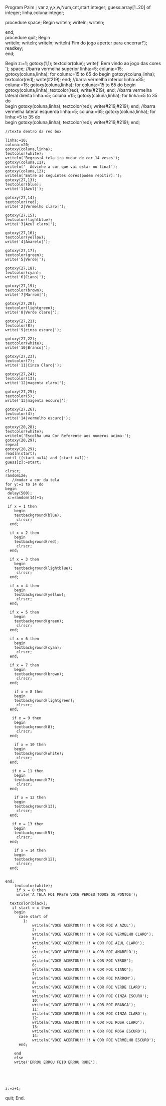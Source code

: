 Program Pzim ;
 var
	   z,y,x,w,Num,cnt,start:integer;
    guess:array[1..20] of integer;
    linha,coluna:integer;

procedure space;
Begin
writeln;
writeln;
writeln;	

end;	
procedure quit;
Begin																									
	writeln;
	writeln;
	writeln;
	writeln('Fim do jogo aperter <Enter> para encerrar!');
	readkey;	
end;
	
Begin
	z:=1;
	gotoxy(1,1);
	textcolor(blue);
	write('                           Bem vindo ao jogo das cores                      ');
	space;
      //barra vermelha superior
	linha:=5;
	coluna:=15;
	gotoxy(coluna,linha);
	for coluna:=15 to 65 do 
	begin
	gotoxy(coluna,linha);
	textcolor(red);
	write(#219);
	end;
	     //barra vermelha inferior
	linha:=35;
	coluna:=15;
	gotoxy(coluna,linha);
	for coluna:=15 to 65 do 
	begin
	gotoxy(coluna,linha);
	textcolor(red);
	write(#219);
	end;
	 //barra vermelha lateral direita
	linha:=5;
	coluna:=15;
	gotoxy(coluna,linha);
	for linha:=5 to 35 do  
	begin
	gotoxy(coluna,linha);
	textcolor(red);
	write(#219,#219);
	end;
	    //barra vermelha lateral esquerda
	linha:=5;
	coluna:=65;
	gotoxy(coluna,linha);
	for linha:=5 to 35 do  
	begin
	gotoxy(coluna,linha);
	textcolor(red);
	write(#219,#219);
	end;
	
	//texto dentro da red box
	
	linha:=10;
	coluna:=20;
	gotoxy(coluna,linha);
	textcolor(white);
	writeln('Regras:A tela ira mudar de cor 14 veses');
	gotoxy(coluna,11);
	writeln('  Advinhe a cor que vai estar no final');
	gotoxy(coluna,12);
	writeln('Entre as seguintes cores(podem repitir):');
	gotoxy(27,13);
	textcolor(blue);
	write('1|Azul|');
	
	gotoxy(27,14);
	textcolor(red);
	write('2|Vermelho claro|');
	
	gotoxy(27,15);
	textcolor(lightblue);
	write('3|Azul claro|');
	
	gotoxy(27,16);
	textcolor(yellow);
	write('4|Amarelo|');
	
	gotoxy(27,17);
	textcolor(green);
	write('5|Verde|');
	
	gotoxy(27,18);
	textcolor(cyan);
	write('6|Ciano|');
	
	gotoxy(27,19);
	textcolor(brown);
	write('7|Marrom|');
	
	gotoxy(27,20);
	textcolor(lightgreen);
	write('8|Verde claro|');
	
	gotoxy(27,21);
	textcolor(8);
	write('9|cinza escuro|');
	
	gotoxy(27,22);
	textcolor(white);
	write('10|Branco|');
	
	gotoxy(27,23);
	textcolor(7);
	write('11|Cinza Claro|');
	
	gotoxy(27,24);
	textcolor(13);
	write('12|magenta claro|');
	
	gotoxy(27,25);
	textcolor(5);
	write('13|magenta escuro|');
	
	gotoxy(27,26);
	textcolor(4);
	write('14|vermelho escuro|');
	
	gotoxy(20,28);
	textcolor(white);
	writeln('Escolha uma Cor Referente aos numeros acima:');
	gotoxy(20,29);
	repeat
	gotoxy(20,29);
	readln(start);
	until ((start <=14) and (start >=1));
	guess[z]:=start;
	
	clrscr;
	randomize;
	   //mudar a cor da tela
	for y:=1 to 14 do
	begin
	 delay(500);
	 x:=random(14)+1;
	 
	 if x = 1 then 
	 	begin
	 	textbackground(blue);
	 	 clrscr;
	  end;
	  
	  if x = 2 then
	 	begin
	 	textbackground(red);
	 	 clrscr;
	  end;
	  
	  if x = 3 then
	 	begin
	 	textbackground(lightblue);
	 	 clrscr;
	  end;
	  
	  if x = 4 then
	 	begin
	 	textbackground(yellow);
	 	 clrscr;
	  end;
	  
	  if x = 5 then
	 	begin
	 	textbackground(green);
	 	 clrscr;
	  end;
	  
	  if x = 6 then
	 	begin
	 	textbackground(cyan);
	 	 clrscr;
	  end;
	  
	  if x = 7 then
	 	begin
	 	textbackground(brown);
	 	 clrscr;  
	  end;
	  
		if x = 8 then
	 	begin
	 	textbackground(lightgreen);
	 	 clrscr;
	  end;
	  
	   if x = 9 then
	 	begin
	 	textbackground(8);
	 	 clrscr;  
	  end;
	  
		if x = 10 then
	 	begin
	 	textbackground(white);
	 	 clrscr;
	  end;
	  
	   if x = 11 then
	 	begin
	 	textbackground(7);
	 	 clrscr;  
	  end;
	  
		if x = 12 then
	 	begin
	 	textbackground(13);
	 	 clrscr;
	  end;
	  
	   if x = 13 then
	 	begin
	 	textbackground(5);
	 	 clrscr;  
	  end;
	  
		if x = 14 then
	 	begin
	 	textbackground(12);
	 	 clrscr;
	  end;
	 
	 
	end;
		textcolor(white);
		 if x = 0 then
		 write('A TELA FOI PRETA VOCE PERDEU TODOS OS PONTOS');
		 
	  textcolor(black);
	   if start = x then
	   	begin
	   	  case start of
	   	  	1:
	   	  		writeln('VOCE ACERTOU!!!!! A COR FOI A AZUL');
	   	  		2:
	   	  		writeln('VOCE ACERTOU!!!!! A COR FOI VERMELHO CLARO');
	   	  		3:                             
	   	  		writeln('VOCE ACERTOU!!!!! A COR FOI AZUL CLARO');
	   	  		4:
	   	  		writeln('VOCE ACERTOU!!!!! A COR FOI AMARELO');
	   	  		5:
	   	  		writeln('VOCE ACERTOU!!!!! A COR FOI VERDE');
	   	  		6:
	   	  		writeln('VOCE ACERTOU!!!!! A COR FOI CIANO');
	   	  		7:
	   	  		writeln('VOCE ACERTOU!!!!! A COR FOI MARROM');
	   	  		8:
	   	  		writeln('VOCE ACERTOU!!!!! A COR FOI VERDE CLARO');
	   	  		9:
	   	  		writeln('VOCE ACERTOU!!!!! A COR FOI CINZA ESCURO');
	   	  		10:
	   	  		writeln('VOCE ACERTOU!!!!! A COR FOI BRANCA');
	   	  		11:
	   	  		writeln('VOCE ACERTOU!!!!! A COR FOI CINZA CLARO');
	   	  		12:
	   	  		writeln('VOCE ACERTOU!!!!! A COR FOI ROSA CLARO');
	   	  		13:
	   	  		writeln('VOCE ACERTOU!!!!! A COR FOI ROSA ESCURO');
	   	  		14:
	   	  		writeln('VOCE ACERTOU!!!!! A COR FOI VERMELHO ESCURO');
	   	  end;
	   		
	   	end
	   	else
	   	write('ERROU ERROU FEIO ERROU RUDE');
		
	
	
		

    z:=z+1; 
 quit;
End.

